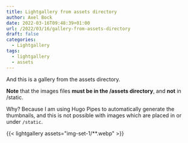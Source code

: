 ```yaml
---
title: Lightgallery from assets directory
author: Axel Bock
date: 2022-03-16T09:48:39+01:00
url: /2022/03/16/gallery-from-assets-directory
draft: false
categories:
  - Lightgallery
tags:
  - lightgallery
  - assets
---
```


And this is a gallery from the assets directory.

**Note** that the images files **must be in the /assets directory**, and **not** in /static.

Why? Because I am using Hugo Pipes to automatically generate the thumbnails, and this is not possible with images which are placed in or under `/static`.

{{< lightgallery assets="img-set-1/**.webp" >}}

